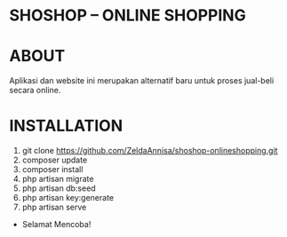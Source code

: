 # SHOSHOP – ONLINE SHOPPING
# ABOUT
Aplikasi dan website ini merupakan alternatif baru untuk proses jual-beli secara online.
# INSTALLATION
1.	git clone https://github.com/ZeldaAnnisa/shoshop-onlineshopping.git
2.	composer update
3.	composer install
4.	php artisan migrate
5.	php artisan db:seed
6.	php artisan key:generate
7.	php artisan serve
- Selamat Mencoba!
